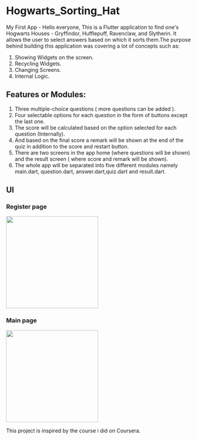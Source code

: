 # Hogwarts_Sorting_Hat
My First App -
Hello everyone,
This is a Flutter application to find one's Hogwarts Houses - Gryffindor, Hufflepuff, Ravenclaw, and Slytherin. It allows the user to select answers based on which it sorts them.The purpose behind building this application was covering a lot of concepts such as:

1. Showing Widgets on the screen.
2. Recycling Widgets.
3. Changing Screens.
4. Internal Logic.

## Features or Modules:

1. Three multiple-choice questions ( more questions can be added ).
2. Four selectable options for each question in the form of buttons except the last one.
3. The score will be calculated based on the option selected for each question (Internally).
4. And based on the final score a remark will be shown at the end of the quiz in addition to the score and restart button.
5. There are two screens in the app home (where questions will be shown) and the result screen ( where score and remark will be shown).
6. The whole app will be separated into five different modules namely main.dart, question.dart, answer.dart,quiz.dart and result.dart.

## UI
### Register page
<img src="" width="250">

### Main page
<img src="" width="250">


This project is inspired by the course i did on Coursera.
